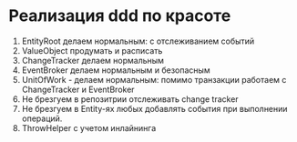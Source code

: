 # Реализация ddd по красоте 

1. EntityRoot делаем нормальным: с отслеживанием событий
2. ValueObject продумать и расписать
2. ChangeTracker делаем нормальным  
3. EventBroker делаем нормальным и безопасным
4. UnitOfWork - делаем нормальным: помимо транзакции работаем с ChangeTracker и EventBroker
5. Не брезгуем в репозитрии отслеживать change tracker
6. Не брезгуем в Entity-ях любых добавлять события при выполнении операций.
7. ThrowHelper c учетом инлайнинга